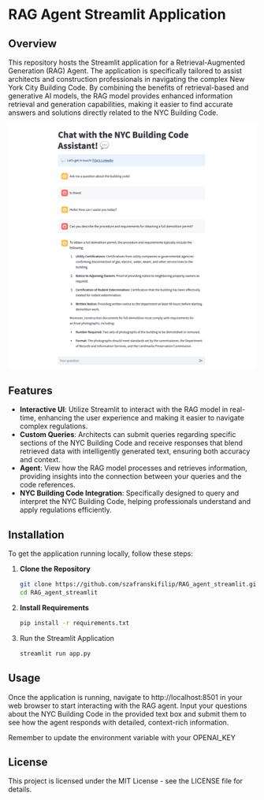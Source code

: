 # RAG Agent Streamlit Application

## Overview
This repository hosts the Streamlit application for a Retrieval-Augmented Generation (RAG) Agent. The application is specifically tailored to assist architects and construction professionals in navigating the complex New York City Building Code. By combining the benefits of retrieval-based and generative AI models, the RAG model provides enhanced information retrieval and generation capabilities, making it easier to find accurate answers and solutions directly related to the NYC Building Code.

![UI](img/ui.png)

## Features
- **Interactive UI**: Utilize Streamlit to interact with the RAG model in real-time, enhancing the user experience and making it easier to navigate complex regulations.
- **Custom Queries**: Architects can submit queries regarding specific sections of the NYC Building Code and receive responses that blend retrieved data with intelligently generated text, ensuring both accuracy and context.
- **Agent**: View how the RAG model processes and retrieves information, providing insights into the connection between your queries and the code references.
- **NYC Building Code Integration**: Specifically designed to query and interpret the NYC Building Code, helping professionals understand and apply regulations efficiently.

## Installation
To get the application running locally, follow these steps:

1. **Clone the Repository**
   ```bash
   git clone https://github.com/szafranskifilip/RAG_agent_streamlit.git
   cd RAG_agent_streamlit
   ```

2. **Install Requirements**
    ```bash
    pip install -r requirements.txt
    ```
3. Run the Streamlit Application
    ```bash
    streamlit run app.py
    ```

## Usage
Once the application is running, navigate to http://localhost:8501 in your web browser to start interacting with the RAG agent. Input your questions about the NYC Building Code in the provided text box and submit them to see how the agent responds with detailed, context-rich information.

Remember to update the environment variable with your OPENAI_KEY

## License
This project is licensed under the MIT License - see the LICENSE file for details.